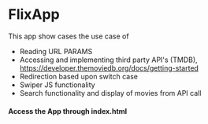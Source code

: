 ﻿# FlixApp

This app show cases the use case of 
- Reading URL PARAMS 
- Accessing and implementing third party API's (TMDB), https://developer.themoviedb.org/docs/getting-started
- Redirection based upon switch case
- Swiper JS functionality
- Search functionality and display of movies from API call 

#### Access the App through index.html
